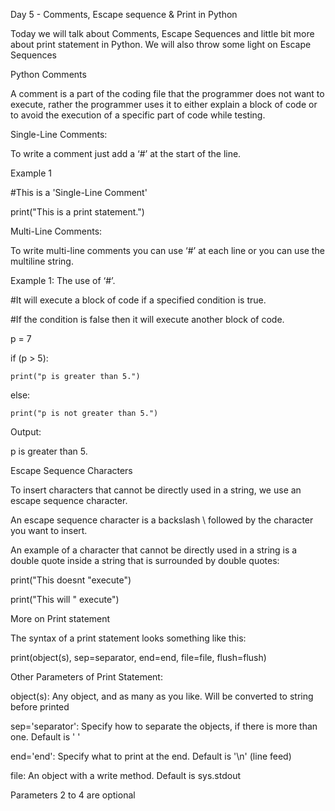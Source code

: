Day 5 - Comments, Escape sequence & Print in Python

Today we will talk about Comments, Escape Sequences and little bit more about print statement in Python. We will also throw some light on Escape Sequences

Python Comments

A comment is a part of the coding file that the programmer does not want to execute, rather the programmer uses it to either explain a block of code or to avoid the execution of a specific part of code while testing.

Single-Line Comments:

To write a comment just add a ‘#’ at the start of the line.

Example 1

#This is a 'Single-Line Comment'

print("This is a print statement.")

Multi-Line Comments:

To write multi-line comments you can use ‘#’ at each line or you can use the multiline string.

Example 1: The use of ‘#’.

#It will execute a block of code if a specified condition is true.

#If the condition is false then it will execute another block of code.

p = 7

if (p > 5):

    print("p is greater than 5.")

else:

    print("p is not greater than 5.")
    
Output:

p is greater than 5.


Escape Sequence Characters

To insert characters that cannot be directly used in a string, we use an escape sequence character.

An escape sequence character is a backslash \ followed by the character you want to insert.

An example of a character that cannot be directly used in a string is a double quote inside a string that is surrounded by double quotes:

print("This doesnt "execute")

print("This will \" execute")

More on Print statement

The syntax of a print statement looks something like this:

print(object(s), sep=separator, end=end, file=file, flush=flush)

Other Parameters of Print Statement:

object(s): Any object, and as many as you like. Will be converted to string before printed

sep='separator': Specify how to separate the objects, if there is more than one. Default is ' '

end='end': Specify what to print at the end. Default is '\n' (line feed)

file: An object with a write method. Default is sys.stdout

Parameters 2 to 4 are optional

